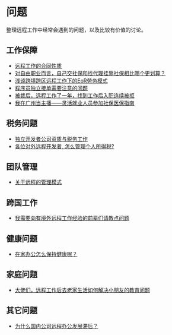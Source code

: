# 问题

整理远程工作中经常会遇到的问题，以及比较有价值的讨论。

<a name="bao-zhang"></a>
## 工作保障

- [远程工作的合同性质](https://eleduck.com/posts/pqfJAW)
- [对自由职业而言，自己交社保和找代理挂靠社保相比哪个更划算？](https://www.zhihu.com/question/22557823)
- [浅谈跨境跨区远程工作下的EoR劳务模式](https://zhuanlan.zhihu.com/p/77090241)
- [程序员独立接单需要注意的问题](https://mp.weixin.qq.com/s/lLZ0ZTEp9prvPYf2-kjUEg)
- [被裁后，远程工作了一年，找到工作后入职连续被拒](https://v2ex.com/t/912777)
- [我在广州当主播——灵活就业人员参加社保医保指南](https://zhangqi.zhubai.love/posts/2179268116000444416)

<a name="shui-wu"></a>
## 税务问题

- [独立开发者公司资质与税务工作](https://www.yuque.com/docs/share/ead0211d-dfb1-4a91-a443-5ef9715d3e94#fmMA0)
- [各位对外远程开发者, 怎么管理个人所得税? ](https://www.v2ex.com/t/588882?p=1)

<a name="guan-li"></a>
## 团队管理

- [关于远程的管理模式](https://eleduck.com/posts/pqfgJy)

<a name="kua-guo"></a>
## 跨国工作

- [我需要向有境外远程工作经验的前辈们请教点问题](https://eleduck.com/posts/OGfwZV)

<a name="jian-kang"></a>
## 健康问题

- [在家办公怎么保持健康呢？](https://eleduck.com/posts/OGfwVk)

<a name="jia-ting"></a>
## 家庭问题

- [大佬们，远程工作后去老家生活如何解决小朋友的教育问题](https://eleduck.com/posts/njf0KZ)

<a name="qi-ta"></a>
## 其它问题

- [为什么国内公司远程办公发展滞后？](https://www.zhihu.com/question/47284405)
